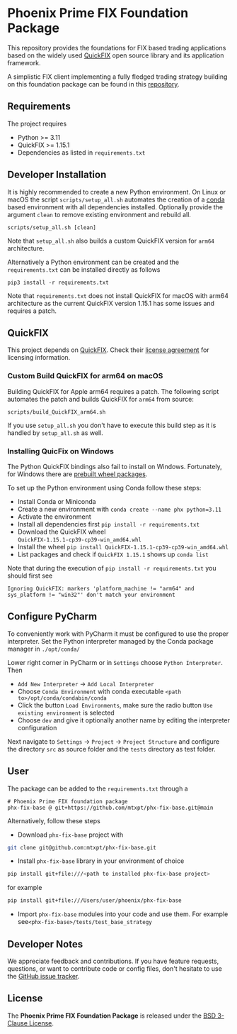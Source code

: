 # Phoenix Prime FIX Foundation Package 

This repository provides the foundations for FIX based trading applications based on the widely used 
[QuickFIX](https://QuickFIXengine.org) open source library and its application framework. 

A simplistic FIX client implementing a fully fledged trading strategy building on this foundation package 
can be found in this [repository](https://github.com/mtxpt/phx-fix-examples).


## Requirements  

The project requires
  - Python >= 3.11
  - QuickFIX >= 1.15.1
  - Dependencies as listed in `requirements.txt`


## Developer Installation 

It is highly recommended to create a new Python environment. On Linux or macOS the script
`scripts/setup_all.sh` automates the creation of a [conda](https://docs.conda.io/en/latest/) 
based environment with all dependencies installed. Optionally provide the argument `clean` 
to remove existing environment and rebuild all. 

```
scripts/setup_all.sh [clean]
```

Note that `setup_all.sh` also builds a custom QuickFIX version for `arm64` architecture. 

Alternatively a Python environment can be created and the `requirements.txt` can 
be installed directly as follows 

``` 
pip3 install -r requirements.txt
```

Note that `requirements.txt` does not install QuickFIX for macOS with arm64 architecture
as the current QuickFIX version 1.15.1 has some issues and requires a patch. 


## QuickFIX 

This project depends on [QuickFIX](http://www.QuickFIXengine.org/). Check their [license agreement](http://www.QuickFIXengine.org/LICENSE) for licensing information.

### Custom Build QuickFIX for arm64 on macOS 

Building QuickFIX for Apple arm64 requires a patch. The following script
automates the patch and builds QuickFIX for `arm64` from source:

```
scripts/build_QuickFIX_arm64.sh
```

If you use `setup_all.sh` you don't have to execute this build step as it is handled by `setup_all.sh` as well.

### Installing QuicFix on Windows

The Python QuickFIX bindings also fail to install on Windows. Fortunately, for Windows there are 
[prebuilt wheel packages](https://www.lfd.uci.edu/~gohlke/pythonlibs/#QuickFIX). 

To set up the Python environment using Conda follow these steps:

  - Install Conda or Miniconda
  - Create a new environment with `conda create --name phx python=3.11`
  - Activate the environment
  - Install all dependencies first `pip install -r requirements.txt` 
  - Download the QuickFIX wheel `QuickFIX‑1.15.1‑cp39‑cp39‑win_amd64.whl`
  - Install the wheel `pip install QuickFIX‑1.15.1‑cp39‑cp39‑win_amd64.whl`
  - List packages and check if `QuickFIX 1.15.1` shows up `conda list`

Note that during the execution of `pip install -r requirements.txt` you should first see

```
Ignoring QuickFIX: markers 'platform_machine != "arm64" and sys_platform != "win32"' don't match your environment
```


## Configure PyCharm

To conveniently work with PyCharm it must be configured to use the proper interpreter.
Set the Python interpreter managed by the Conda package manager in `./opt/conda/`

Lower right corner in PyCharm or in `Settings` choose `Python Interpreter`. Then

  - `Add New Interpreter` -> `Add Local Interpreter`
  - Choose `Conda Environment` with conda executable `<path to>/opt/conda/condabin/conda` 
  - Click the button `Load Environments`, make sure the radio button `Use existing environment` is selected
  - Choose `dev` and give it optionally another name by editing the interpreter configuration

Next navigate to `Settings` -> `Project` -> `Project Structure` and configure the directory `src` as 
source folder and the `tests` directory as test folder. 


## User 

The package can be added to the `requirements.txt` through a 

```
# Phoenix Prime FIX foundation package
phx-fix-base @ git+https://github.com/mtxpt/phx-fix-base.git@main
```


Alternatively, follow these steps

 - Download `phx-fix-base` project with
  ```bash
  git clone git@github.com:mtxpt/phx-fix-base.git
  ```
 - Install `phx-fix-base` library in your environment of choice 
  ```bash
  pip install git+file:///<path to installed phx-fix-base project>
  ```
  for example 
  ```bash 
  pip install git+file:///Users/user/phoenix/phx-fix-base
  ```
 - Import `phx-fix-base` modules into your code and use them. 
   For example see`<phx-fix-base>/tests/test_base_strategy`


## Developer Notes

We appreciate feedback and contributions. If you have feature requests, questions, 
or want to contribute code or config files, don't hesitate to use the 
[GitHub issue tracker](https://github.com/mtxpt/phx-fix-base/issues).


## License

The __Phoenix Prime FIX Foundation Package__ is released under the 
[BSD 3-Clause License](LICENSE).









